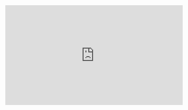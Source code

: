 <div>
<iframe width="560" height="315" src="https://www.youtube.com/embed/s6gr7Ljl0x8?si=rbQJfa4-DEEDu6rx" title="YouTube video player" frameborder="0" allow="accelerometer; autoplay; clipboard-write; encrypted-media; gyroscope; picture-in-picture; web-share" referrerpolicy="strict-origin-when-cross-origin" allowfullscreen></iframe>
</div>
